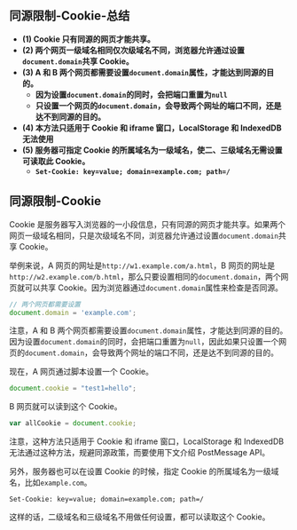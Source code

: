 ## 同源限制-Cookie-总结

- **(1) Cookie 只有同源的网页才能共享。**
- **(2) 两个网页一级域名相同仅次级域名不同，浏览器允许通过设置`document.domain`共享 Cookie。**
- **(3) A 和 B 两个网页都需要设置`document.domain`属性，才能达到同源的目的。**
  - **因为设置`document.domain`的同时，会把端口重置为`null`**
  - **只设置一个网页的`document.domain`，会导致两个网址的端口不同，还是达不到同源的目的。**
- **(4) 本方法只适用于 Cookie 和 iframe 窗口，LocalStorage 和 IndexedDB 无法使用**
- **(5) 服务器可指定 Cookie 的所属域名为一级域名，使二、三级域名无需设置可读取此 Cookie。**
  - **`Set-Cookie: key=value; domain=example.com; path=/`**

## 同源限制-Cookie

Cookie 是服务器写入浏览器的一小段信息，只有同源的网页才能共享。如果两个网页一级域名相同，只是次级域名不同，浏览器允许通过设置`document.domain`共享 Cookie。

举例来说，A 网页的网址是`http://w1.example.com/a.html`，B 网页的网址是`http://w2.example.com/b.html`，那么只要设置相同的`document.domain`，两个网页就可以共享 Cookie。因为浏览器通过`document.domain`属性来检查是否同源。

```javascript
// 两个网页都需要设置
document.domain = 'example.com';
```

注意，A 和 B 两个网页都需要设置`document.domain`属性，才能达到同源的目的。因为设置`document.domain`的同时，会把端口重置为`null`，因此如果只设置一个网页的`document.domain`，会导致两个网址的端口不同，还是达不到同源的目的。

现在，A 网页通过脚本设置一个 Cookie。

```javascript
document.cookie = "test1=hello";
```

B 网页就可以读到这个 Cookie。

```javascript
var allCookie = document.cookie;
```

注意，这种方法只适用于 Cookie 和 iframe 窗口，LocalStorage 和 IndexedDB 无法通过这种方法，规避同源政策，而要使用下文介绍 PostMessage API。

另外，服务器也可以在设置 Cookie 的时候，指定 Cookie 的所属域名为一级域名，比如`example.com`。

```http
Set-Cookie: key=value; domain=example.com; path=/
```

这样的话，二级域名和三级域名不用做任何设置，都可以读取这个 Cookie。
